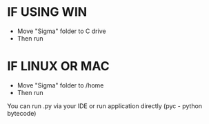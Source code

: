 # IF USING WIN
* Move "Sigma" folder to C drive
* Then run

# IF LINUX OR MAC
* Move "Sigma" folder to /home
* Then run

You can run .py via your IDE or run application directly (pyc - python bytecode)
